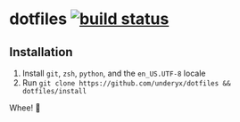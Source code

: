 # dotfiles [![build status][build status badge]][build status]

## Installation

1. Install `git`, `zsh`, `python`, and the `en_US.UTF-8` locale
2. Run `git clone https://github.com/underyx/dotfiles && dotfiles/install`

Whee! :tada:

[build status badge]: https://gitlab.com/underyx/dotfiles/badges/master/build.svg

[build status]: https://gitlab.com/underyx/dotfiles/commits/master
